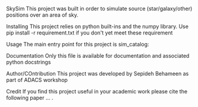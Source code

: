 SkySim
This project was built in order to simulate source (star/galaxy/other) positions over an area of sky.

Installing
This project relies on python built-ins and the numpy library. 
Use pip install -r requirement.txt if you don't yet meet these requirement

Usage
The main entry point for this project is sim_catalog:



Documentation
Only this file is available for documentation and associated python docstrings

Author/COntribution
This project was developed by Sepideh Behameen as part of ADACS workshop

Credit
If you find this project useful in your academic work please cite the following paper ... .
